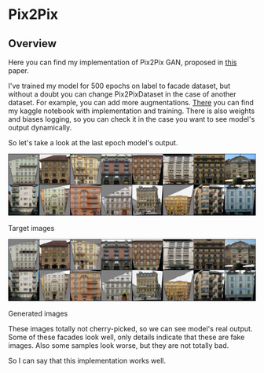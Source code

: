 # Pix2Pix
## Overview

Here you can find my implementation of Pix2Pix GAN, proposed in [this](https://arxiv.org/abs/1611.07004) paper.

I've trained my model for 500 epochs on label to facade dataset, but without a doubt you can change Pix2PixDataset in the case of another dataset. For example, you can add more augmentations. [There](https://www.kaggle.com/code/nikolaimakarov/pix2pix-implementation-and-training/notebook) you can find my kaggle notebook with implementation and training. There is also weights and biases logging, so you can check it in the case you want to see model's output dynamically. 

So let's take a look at the last epoch model's output.

![](./assets/target_images.png "Target images")

Target images

![](./assets/generated_images.png "Generated images")

Generated images

These images totally not cherry-picked, so we can see model's real output. Some of these facades look well, only details indicate that these are fake images. Also some samples look worse, but they are not totally bad.

So I can say that this implementation works well.